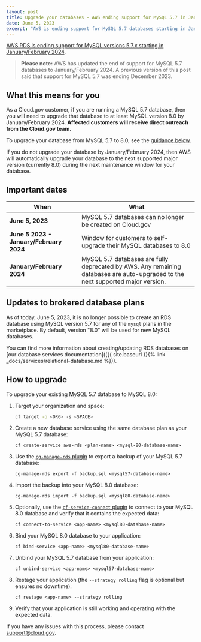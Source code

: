 ```yaml
---
layout: post
title: Upgrade your databases - AWS ending support for MySQL 5.7 in January/February 2024.
date: June 5, 2023
excerpt: "AWS is ending support for MySQL 5.7 databases starting in January/February 2024. Read on for instructions for how to upgrade your brokered databases."
---
```


[AWS RDS is ending support for MySQL versions 5.7.x starting in January/February 2024](https://docs.aws.amazon.com/AmazonRDS/latest/UserGuide/MySQL.Concepts.VersionMgmt.html).

> **Please note:** AWS has updated the end of support for MySQL 5.7 databases to January/February 2024. A previous version of this post said that support for MySQL 5.7 was ending December 2023.

## What this means for you

As a Cloud.gov customer, if you are running a MySQL 5.7 database, then you will need to upgrade that database to at least MySQL version 8.0 by January/February 2024. **Affected customers will receive direct outreach from the Cloud.gov team.**

To upgrade your database from MySQL 5.7 to 8.0, see the [guidance below](#how-to-upgrade).

If you do not upgrade your database by January/February 2024, then AWS will automatically upgrade your database to the next supported major version (currently 8.0) during the next maintenance window for your database.

## Important dates

|When|What|
|-|-|
| **June 5, 2023** | MySQL 5.7 databases can no longer be created on Cloud.gov |
| **June 5 2023 - January/February 2024** | Window for customers to self-upgrade their MySQL databases to 8.0 |
| **January/February 2024** | MySQL 5.7 databases are fully deprecated by AWS. Any remaining databases are auto-upgraded to the next supported major version. |

## Updates to brokered database plans

As of today, June 5, 2023, it is no longer possible to create an RDS database using MySQL version 5.7 for any of the `mysql` plans in the marketplace. By default, version "8.0" will be used for new MySQL databases.

You can find more information about creating/updating RDS databases on [our database services documentation](({{ site.baseurl }}{% link _docs/services/relational-database.md %})).

## How to upgrade

To upgrade your existing MySQL 5.7 database to MySQL 8.0:

1. Target your organization and space:

    ```sh
    cf target -o <ORG> -s <SPACE>
    ```

1. Create a new database service using the same database plan as your MySQL 5.7 database:

    ```shell
    cf create-service aws-rds <plan-name> <mysql-80-database-name>
    ```

1. Use the [`cg-manage-rds` plugin](https://github.com/cloud-gov/cg-manage-rds#usage) to export a backup of your MySQL 5.7 database:

    ```shell
    cg-manage-rds export -f backup.sql <mysql57-database-name>
    ```

1. Import the backup into your MySQL 8.0 database:

    ```shell
    cg-manage-rds import -f backup.sql <mysql80-database-name>
    ```

1. Optionally, use the [`cf-service-connect` plugin](https://github.com/cloud-gov/cf-service-connect) to connect to your MySQL 8.0 database and verify that it contains the expected data:

    ```shell
    cf connect-to-service <app-name> <mysql80-database-name>
    ```

1. Bind your MySQL 8.0 database to your application:

    ```shell
    cf bind-service <app-name> <mysql80-database-name>
    ```

1. Unbind your MySQL 5.7 database from your application:

    ```shell
    cf unbind-service <app-name> <mysql57-database-name>
    ```

1. Restage your application (the `--strategy rolling` flag is optional but ensures no downtime):

    ```shell
    cf restage <app-name> --strategy rolling
    ```

1. Verify that your application is still working and operating with the expected data.

If you have any issues with this process, please contact [support@cloud.gov](mailto:support@cloud.gov).
